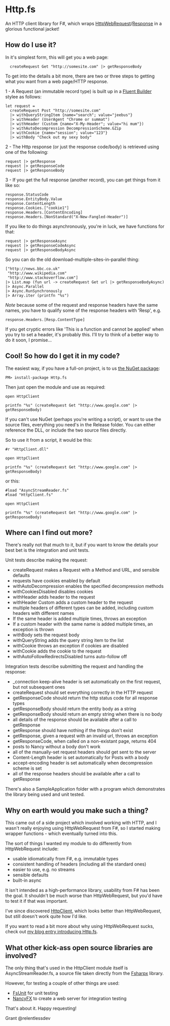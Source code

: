 Http.fs
=======

An HTTP client library for F#, which wraps [HttpWebRequest](http://msdn.microsoft.com/en-us/library/system.net.httpwebrequest.aspx)/[Response](http://msdn.microsoft.com/en-us/library/system.net.httpwebresponse.aspx) in a glorious functional jacket!

## How do I use it? ##

In it's simplest form, this will get you a web page:

      createRequest Get "http://somesite.com" |> getResponseBody  

To get into the details a bit more, there are two or three steps to getting what you want from a web page/HTTP response.

1 - A Request (an immutable record type) is built up in a [Fluent Builder](http://stefanoricciardi.com/2010/04/14/a-fluent-builder-in-c/) stylee as follows:

    let request =  
      createRequest Post "http://somesite.com"  
      |> withQueryStringItem {name="search"; value="jeebus"}  
      |> withHeader (UserAgent "Chrome or summat")  
      |> withHeader (Custom {name="X-My-Header"; value="hi mum"})  
      |> withAutoDecompression DecompressionScheme.GZip  
      |> withCookie {name="session"; value="123"}  
      |> withBody "Check out my sexy body"  
  
2 - The Http response (or just the response code/body) is retrieved using one of the following:

    request |> getResponse  
    request |> getResponseCode  
    request |> getResponseBody  

3 - If you get the full response (another record), you can get things from it like so:

    response.StatusCode  
    response.EntityBody.Value  
    response.ContentLength  
    response.Cookies.["cookie1"]  
    response.Headers.[ContentEncoding]  
    response.Headers.[NonStandard("X-New-Fangled-Header")] 
    
If you like to do things asynchronously, you're in luck, we have functions for that:

    request |> getResponseAsync  
    request |> getResponseCodeAsync  
    request |> getResponseBodyAsync  
    
So you can do the old download-multiple-sites-in-parallel thing:

    ["http://news.bbc.co.uk"
     "http://www.wikipedia.com"
     "http://www.stackoverflow.com"]
    |> List.map (fun url -> createRequest Get url |> getResponseBodyAsync)
    |> Async.Parallel
    |> Async.RunSynchronously
    |> Array.iter (printfn "%s")

*Note* because some of the request and response headers have the same names, you have to qualify some of the response headers with 'Resp', e.g.

    response.Headers.[Resp.ContentType]
        
If you get cryptic errors like 'This is a function and cannot be applied' when you try to set a header, it's probably this.  I'll try to think of a better way to do it soon, I promise...

## Cool!  So how do I get it in my code? ##

The easiest way, if you have a full-on project, is to us [the NuGet package](https://www.nuget.org/packages/Http.fs/):

    PM> install-package Http.fs
    
Then just open the module and use as required:

    open HttpClient  

    printfn "%s" (createRequest Get "http://www.google.com" |> getResponseBody)

If you can't use NuGet (perhaps you're writing a script), or want to use the source files, everything you need's in the Release folder.  You can either reference the DLL, or include the two source files directly.

So to use it from a script, it would be this:

    #r "HttpClient.dll"

    open HttpClient  

    printfn "%s" (createRequest Get "http://www.google.com" |> getResponseBody)

or this:

    #load "AsyncStreamReader.fs"
    #load "HttpClient.fs"

    open HttpClient

    printfn "%s" (createRequest Get "http://www.google.com" |> getResponseBody)

## Where can I find out more? ##

There's really not that much to it, but if you want to know the details your best bet is the integration and unit tests.

Unit tests describe making the request:
  * createRequest makes a Request with a Method and URL, and sensible defaults
  * requests have cookies enabled by default
  * withAutoDecompression enables the specified decompression methods
  * withCookiesDisabled disables cookies
  * withHeader adds header to the request
  * withHeader Custom adds a custom header to the request
  * multiple headers of different types can be added, including custom headers with different names
  * If the same header is added multiple times, throws an exception
  * If a custom header with the same name is added multiple times, an exception is thrown
  * withBody sets the request body
  * withQueryString adds the query string item to the list
  * withCookie throws an exception if cookies are disabled
  * withCookie adds the cookie to the request
  * withAutoFollowRedirectsDisabled turns auto-follow off

Integration tests describe submitting the request and handling the response:
  * _connection keep-alive header is set automatically on the first request, but not subsequent ones
  * createRequest should set everything correctly in the HTTP request
  * getResponseCode should return the http status code for all response types
  * getResponseBody should return the entity body as a string
  * getResponseBody should return an empty string when there is no body
  * all details of the response should be available after a call to getResponse
  * getResponse should have nothing if the things don't exist
  * getResponse, given a request with an invalid url, throws an exception
  * getResponseCode, when called on a non-existant page, returns 404
  * posts to Nancy without a body don't work
  * all of the manually-set request headers should get sent to the server
  * Content-Length header is set automatically for Posts with a body
  * accept-encoding header is set automatically when decompression scheme is set
  * all of the response headers should be available after a call to getResponse

There's also a SampleApplication folder with a program which demonstrates the library being used and unit tested.

## Why on earth would you make such a thing? ##

This came out of a side project which involved working with HTTP, and I wasn't really enjoying using HttpWebRequest from F#, so I started making wrapper functions - which eventually turned into this.

The sort of things I wanted my module to do differently from HttpWebRequest include:
* usable idiomatically from F#, e.g. immutable types
* consistent handling of headers (including all the standard ones)
* easier to use, e.g. no streams
* sensible defaults
* built-in async

It isn't intended as a high-performance library, usability from F# has been the goal.  It shouldn't be much worse than HttpWebRequest, but you'd have to test it if that was important.

I've since discovered [HttpClient](http://msdn.microsoft.com/en-us/library/system.net.http.httpclient.aspx), which looks better than HttpWebRequest, but still doesn't work quite how I'd like.

If you want to read a bit more about why using HttpWebRequest sucks, check out [my blog entry introducing Http.fs](http://www.relentlessdevelopment.net/2013/11/15/web-requests-in-f-now-easy-introducing-http-fs/).

## What other kick-ass open source libraries are involved? ##

The only thing that's used in the HttpClient module itself is AsyncStreamReader.fs, a source file taken directly from the [Fsharpx](https://github.com/fsharp/fsharpx) library.

However, for testing a couple of other things are used:
  * [FsUnit](https://github.com/fsharp/FsUnit) for unit testing
  * [NancyFX](http://nancyfx.org/) to create a web server for integration testing

That's about it.
Happy requesting!

Grant
@relentlessdev
